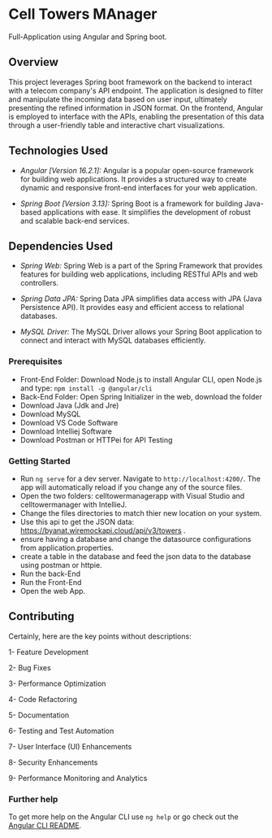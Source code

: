 # Cell Towers MAnager
Full-Application using Angular and Spring boot.

## Overview
This project leverages Spring boot framework on the backend to interact with a telecom company's API endpoint. The application is designed to filter and manipulate the incoming data based on user input, ultimately presenting the refined information in JSON format. On the frontend, Angular is employed to interface with the APIs, enabling the presentation of this data through a user-friendly table and interactive chart visualizations.

## Technologies Used
- *Angular [Version 16.2.1]:* Angular is a popular open-source framework for building web applications. It provides a structured way to create dynamic and responsive front-end interfaces for your web application.

- *Spring Boot [Version 3.13]:* Spring Boot is a framework for building Java-based applications with ease. It simplifies the development of robust and scalable back-end services.

## Dependencies Used
- *Spring Web:* Spring Web is a part of the Spring Framework that provides features for building web applications, including RESTful APIs and web controllers.

- *Spring Data JPA:* Spring Data JPA simplifies data access with JPA (Java Persistence API). It provides easy and efficient access to relational databases.

- *MySQL Driver:* The MySQL Driver allows your Spring Boot application to connect and interact with MySQL databases efficiently.

### Prerequisites
- Front-End Folder: Download Node.js to install Angular CLI, open Node.js and type: `npm install -g @angular/cli`
- Back-End Folder: Open Spring Initializer in the web, download the folder
- Download Java (Jdk and Jre)
- Download MySQL
- Download VS Code Software
- Download Intelliej Software
- Download Postman or HTTPei for API Testing

### Getting Started

- Run `ng serve` for a dev server. Navigate to `http://localhost:4200/`. The app will automatically reload if you change any of the source files.
- Open the two folders: celltowermanagerapp with Visual Studio and celltowermanager with IntellieJ.
- Change the files directories to match thier new location on your system.
- Use this api to get the JSON data: https://byanat.wiremockapi.cloud/api/v3/towers .
- ensure having a database and change the datasource configurations from application.properties.
- create a table in the database and feed the json data to the database using postman or httpie.
- Run the back-End
- Run the Front-End
- Open the web App.

## Contributing

Certainly, here are the key points without descriptions:

1- Feature Development

2- Bug Fixes

3- Performance Optimization

4- Code Refactoring

5- Documentation

6- Testing and Test Automation

7- User Interface (UI) Enhancements

8- Security Enhancements

9- Performance Monitoring and Analytics

### Further help
To get more help on the Angular CLI use `ng help` or go check out the [Angular CLI README](https://github.com/angular/angular-cli/blob/master/README.md).

